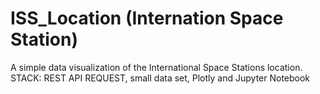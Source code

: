 # ISS_Location (Internation Space Station)
A simple data visualization of the International Space Stations location. STACK: REST API REQUEST, small data set, Plotly and Jupyter Notebook 
